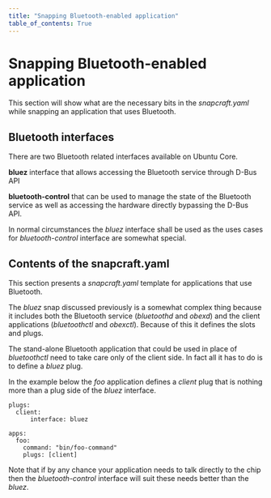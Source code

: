 ```yaml
---
title: "Snapping Bluetooth-enabled application"
table_of_contents: True
---
```


# Snapping Bluetooth-enabled application

This section will show what are the necessary bits in the *snapcraft.yaml* while
snapping an application that uses Bluetooth.

## Bluetooth interfaces

There are two Bluetooth related interfaces available on Ubuntu Core.

**bluez** interface that allows accessing the Bluetooth service through D-Bus
API

**bluetooth-control** that can be used to manage the state of the Bluetooth
service as well as accessing the hardware directly bypassing the D-Bus API.

In normal circumstances the *bluez* interface shall be used as the uses cases
for *bluetooth-control* interface are somewhat special.

## Contents of the snapcraft.yaml

This section presents a *snapcraft.yaml* template for applications that use
Bluetooth.

The *bluez* snap discussed previously is a somewhat complex thing because it
includes both the Bluetooth service (*bluetoothd* and *obexd*) and the client
applications (*bluetoothctl* and *obexctl*). Because of this it defines the
slots and plugs.

The stand-alone Bluetooth application that could be used in place of
*bluetoothctl* need to take care only of the client side. In fact all it has to
do is to define a *bluez* plug.

In the example below the *foo* application defines a *client* plug that is
nothing more than a plug side of the *bluez* interface. 

```
plugs:
  client:
      interface: bluez

apps:
  foo:
    command: "bin/foo-command"
    plugs: [client]

```

Note that if by any chance your application needs to talk directly to the chip
then the *bluetooth-control* interface will suit these needs better than the
*bluez*. 
